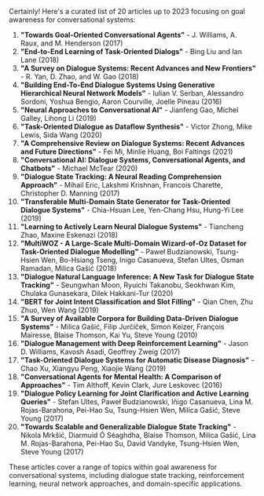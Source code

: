 Certainly! Here's a curated list of 20 articles up to 2023 focusing on goal awareness for conversational systems:

1. **"Towards Goal-Oriented Conversational Agents"** - J. Williams, A. Raux, and M. Henderson (2017)
2. **"End-to-End Learning of Task-Oriented Dialogs"** - Bing Liu and Ian Lane (2018)
3. **"A Survey on Dialogue Systems: Recent Advances and New Frontiers"** - R. Yan, D. Zhao, and W. Gao (2018)
4. **"Building End-To-End Dialogue Systems Using Generative Hierarchical Neural Network Models"** - Iulian V. Serban, Alessandro Sordoni, Yoshua Bengio, Aaron Courville, Joelle Pineau (2016)
5. **"Neural Approaches to Conversational AI"** - Jianfeng Gao, Michel Galley, Lihong Li (2019)
6. **"Task-Oriented Dialogue as Dataflow Synthesis"** - Victor Zhong, Mike Lewis, Sida Wang (2020)
7. **"A Comprehensive Review on Dialogue Systems: Recent Advances and Future Directions"** - Fei Mi, Minlie Huang, Boi Faltings (2021)
8. **"Conversational AI: Dialogue Systems, Conversational Agents, and Chatbots"** - Michael McTear (2020)
9. **"Dialogue State Tracking: A Neural Reading Comprehension Approach"** - Mihail Eric, Lakshmi Krishnan, Francois Charette, Christopher D. Manning (2017)
10. **"Transferable Multi-Domain State Generator for Task-Oriented Dialogue Systems"** - Chia-Hsuan Lee, Yen-Chang Hsu, Hung-Yi Lee (2019)
11. **"Learning to Actively Learn Neural Dialogue Systems"** - Tiancheng Zhao, Maxine Eskenazi (2018)
12. **"MultiWOZ - A Large-Scale Multi-Domain Wizard-of-Oz Dataset for Task-Oriented Dialogue Modelling"** - Paweł Budzianowski, Tsung-Hsien Wen, Bo-Hsiang Tseng, Inigo Casanueva, Stefan Ultes, Osman Ramadan, Milica Gašić (2018)
13. **"Dialogue Natural Language Inference: A New Task for Dialogue State Tracking"** - Seungwhan Moon, Ryuichi Takanobu, Seokhwan Kim, Chulaka Gunasekara, Dilek Hakkani-Tur (2020)
14. **"BERT for Joint Intent Classification and Slot Filling"** - Qian Chen, Zhu Zhuo, Wen Wang (2019)
15. **"A Survey of Available Corpora for Building Data-Driven Dialogue Systems"** - Milica Gašić, Filip Jurčíček, Simon Keizer, François Mairesse, Blaise Thomson, Kai Yu, Steve Young (2010)
16. **"Dialogue Management with Deep Reinforcement Learning"** - Jason D. Williams, Kavosh Asadi, Geoffrey Zweig (2017)
17. **"Task-Oriented Dialogue Systems for Automatic Disease Diagnosis"** - Chao Xu, Xiangyu Peng, Xiaojie Wang (2019)
18. **"Conversational Agents for Mental Health: A Comparison of Approaches"** - Tim Althoff, Kevin Clark, Jure Leskovec (2016)
19. **"Dialogue Policy Learning for Joint Clarification and Active Learning Queries"** - Stefan Ultes, Paweł Budzianowski, Iñigo Casanueva, Lina M. Rojas-Barahona, Pei-Hao Su, Tsung-Hsien Wen, Milica Gašić, Steve Young (2017)
20. **"Towards Scalable and Generalizable Dialogue State Tracking"** - Nikola Mrkšić, Diarmuid Ó Séaghdha, Blaise Thomson, Milica Gašić, Lina M. Rojas-Barahona, Pei-Hao Su, David Vandyke, Tsung-Hsien Wen, Steve Young (2017)

These articles cover a range of topics within goal awareness for conversational systems, including dialogue state tracking, reinforcement learning, neural network approaches, and domain-specific applications.